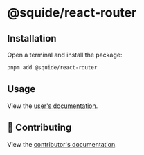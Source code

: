 # @squide/react-router

## Installation

Open a terminal and install the package:

```bash
pnpm add @squide/react-router
```

## Usage

View the [user's documentation](https://workleap.github.io/wl-squide/).

## 🤝 Contributing

View the [contributor's documentation](../../CONTRIBUTING.md).
